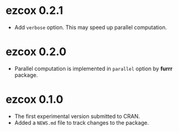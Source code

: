 # ezcox 0.2.1

* Add `verbose` option. This may speed up parallel computation.

# ezcox 0.2.0

* Parallel computation is implemented in `parallel` option by **furrr** package.

# ezcox 0.1.0

* The first experimental version submitted to CRAN.
* Added a `NEWS.md` file to track changes to the package.
